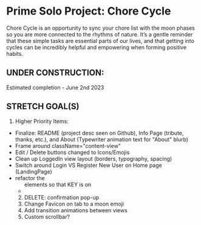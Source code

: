 # Prime Solo Project: Chore Cycle 

Chore Cycle is an opportunity to sync your chore list with the moon phases so you are more connected to the rhythms of nature. It’s a gentle reminder that these simple tasks are essential parts of our lives, and that getting into cycles can be incredibly helpful and empowering when forming positive habits.

## UNDER CONSTRUCTION: 
Estimated completion - June 2nd 2023

## STRETCH GOAL(S)
1. Higher Priority Items: 
  - Finalize: README (project desc seen on Github), Info Page (tribute, thanks, etc.), and About (Typewriter animation text for "About" blurb)
  - Frame around className="content-view"
  - Edit / Delete buttons changed to Icons/Emojis 
  - Clean up LoggedIn view layout (borders, typography, spacing)
  - Switch around Login VS Register New User on Home page 
  (LandingPage) 
  - refactor the <ul> elements so that KEY is on <li>
2. DELETE: confirmation pop-up
3. Change Favicon on tab to a moon emoji
4. Add transition animations between views
5. Custom scrollbar?